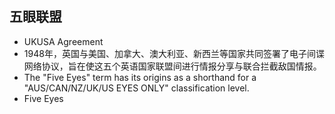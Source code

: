<!-- 
title: 五眼联盟
from: 文茜
create: 2018-12-25
tags: term
-->

## 五眼联盟

- UKUSA Agreement
- 1948年，英国与美国、加拿大、澳大利亚、新西兰等国家共同签署了电子间谍网络协议，旨在使这五个英语国家联盟间进行情报分享与联合拦截敌国情报。
- The "Five Eyes" term has its origins as a shorthand for a "AUS/CAN/NZ/UK/US EYES ONLY" classification level.
- Five Eyes
